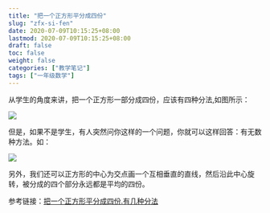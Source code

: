 ```yaml
---
title: "把一个正方形平分成四份"
slug: "zfx-si-fen"
date: 2020-07-09T10:15:25+08:00
lastmod: 2020-07-09T10:15:25+08:00
draft: false
toc: false
weight: false
categories: ["教学笔记"]
tags: ["一年级数学"]
---
```


  从学生的角度来讲，把一个正方形一部分成四份，应该有四种分法,如图所示：

![](https://cdn.jsdelivr.net/gh/iwyang/pic/20200721150927.jpg)

但是，如果不是学生，有人突然问你这样的一个问题，你就可以这样回答：有无数种方法。如：

![](https://cdn.jsdelivr.net/gh/iwyang/pic/20200721150944.jpg)

另外，我们还可以正方形的中心为交点画一个互相垂直的直线，然后沿此中心旋转，被分成的四个部分永远都是平均的四份。

参考链接：[把一个正方形平分成四份.有几种分法](https://zhidao.baidu.com/question/1177400619988510499.html)